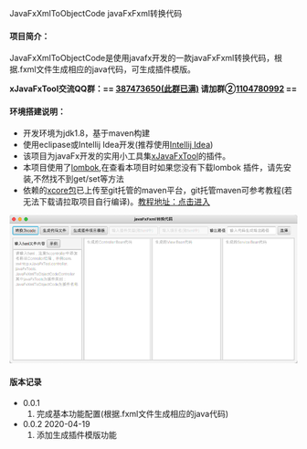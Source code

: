 JavaFxXmlToObjectCode javaFxFxml转换代码

#### 项目简介：
JavaFxXmlToObjectCode是使用javafx开发的一款javaFxFxml转换代码，根据.fxml文件生成相应的java代码，可生成插件模版。

**xJavaFxTool交流QQ群：== [387473650(此群已满)](https://jq.qq.com/?_wv=1027&k=59UDEAD) 请加群②[1104780992](https://jq.qq.com/?_wv=1027&k=bhAdkju9) ==**

#### 环境搭建说明：
- 开发环境为jdk1.8，基于maven构建
- 使用eclipase或Intellij Idea开发(推荐使用[Intellij Idea](https://www.jetbrains.com/?from=xJavaFxTool))
- 该项目为javaFx开发的实用小工具集[xJavaFxTool](https://gitee.com/xwintop/xJavaFxTool)的插件。
- 本项目使用了[lombok](https://projectlombok.org/),在查看本项目时如果您没有下载lombok 插件，请先安装,不然找不到get/set等方法
- 依赖的[xcore包](https://gitee.com/xwintop/xcore)已上传至git托管的maven平台，git托管maven可参考教程(若无法下载请拉取项目自行编译)。[教程地址：点击进入](http://blog.csdn.net/u011747754/article/details/78574026)

![javaFxFxml转换代码.png](images/javaFxFxml转换代码.png)

#### 版本记录
- 0.0.1
  1. 完成基本功能配置(根据.fxml文件生成相应的java代码)
- 0.0.2  2020-04-19
  1. 添加生成插件模版功能
